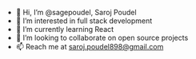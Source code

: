- 👋 Hi, I’m @sagepoudel, Saroj Poudel
- 👀 I’m interested in full stack development
- 🌱 I’m currently learning React
- 💞️ I’m looking to collaborate on open source projects
- 📫 Reach me at saroj.poudel898@gmail.com

<!---
sagepoudel/sagepoudel is a ✨ special ✨ repository because its `README.md` (this file) appears on your GitHub profile.
You can click the Preview link to take a look at your changes.
--->
